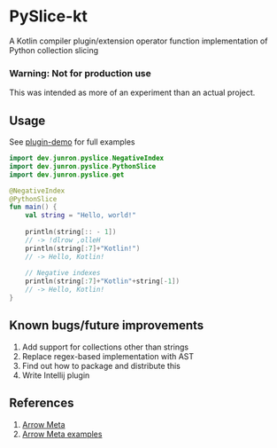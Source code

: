 # PySlice-kt

A Kotlin compiler plugin/extension operator function implementation of Python collection slicing

### Warning: Not for production use
This was intended as more of an experiment than an actual project.

## Usage
See [plugin-demo](./plugin-demo/src/main/kotlin/Main.kt) for full examples
```kotlin
import dev.junron.pyslice.NegativeIndex
import dev.junron.pyslice.PythonSlice
import dev.junron.pyslice.get

@NegativeIndex
@PythonSlice
fun main() {
    val string = "Hello, world!"
    
    println(string[:: - 1])
    // -> !dlrow ,olleH
    println(string[:7]+"Kotlin!")
    // -> Hello, Kotlin!
    
    // Negative indexes
    println(string[:7]+"Kotlin"+string[-1])
    // -> Hello, Kotlin!
}
```

## Known bugs/future improvements
1. Add support for collections other than strings
2. Replace regex-based implementation with AST
3. Find out how to package and distribute this
4. Write Intellij plugin


## References
1. [Arrow Meta](https://meta.arrow-kt.io/)
2. [Arrow Meta examples](https://github.com/arrow-kt/arrow-meta-examples/tree/master/hello-world)

